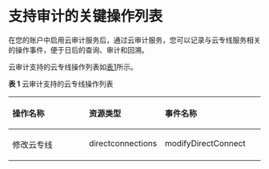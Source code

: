 # 支持审计的关键操作列表<a name="zh-cn_topic_0166140228"></a>

在您的账户中启用云审计服务后，通过云审计服务，您可以记录与云专线服务相关的操作事件，便于日后的查询、审计和回溯。

云审计支持的云专线操作列表如[表1](#table76891119164210)所示。

**表 1**  云审计支持的云专线操作列表

<a name="table76891119164210"></a>
<table><thead align="left"><tr id="row10205319"><th class="cellrowborder" valign="top" width="31.63265306122449%" id="mcps1.2.4.1.1"><p id="p21324493"><a name="p21324493"></a><a name="p21324493"></a>操作名称</p>
</th>
<th class="cellrowborder" valign="top" width="28.57142857142857%" id="mcps1.2.4.1.2"><p id="p49562409"><a name="p49562409"></a><a name="p49562409"></a>资源类型</p>
</th>
<th class="cellrowborder" valign="top" width="39.795918367346935%" id="mcps1.2.4.1.3"><p id="p55132160"><a name="p55132160"></a><a name="p55132160"></a>事件名称</p>
</th>
</tr>
</thead>
<tbody><tr id="row36519996"><td class="cellrowborder" valign="top" width="31.63265306122449%" headers="mcps1.2.4.1.1 "><p id="p5329733"><a name="p5329733"></a><a name="p5329733"></a>修改云专线</p>
</td>
<td class="cellrowborder" valign="top" width="28.57142857142857%" headers="mcps1.2.4.1.2 "><p id="p29055234"><a name="p29055234"></a><a name="p29055234"></a>directconnections</p>
</td>
<td class="cellrowborder" valign="top" width="39.795918367346935%" headers="mcps1.2.4.1.3 "><p id="p4663772"><a name="p4663772"></a><a name="p4663772"></a>modifyDirectConnect</p>
</td>
</tr>
</tbody>
</table>

